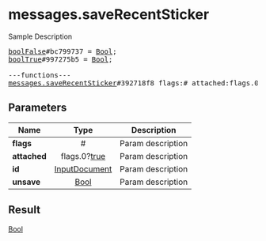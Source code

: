 # messages.saveRecentSticker

Sample Description

<pre>
<a href="../constructor/boolFalse.md">boolFalse</a>#bc799737 = <a href="../type/Bool.md">Bool</a>;
<a href="../constructor/boolTrue.md">boolTrue</a>#997275b5 = <a href="../type/Bool.md">Bool</a>;

---functions---
<a href="../method/messages.saveRecentSticker.md">messages.saveRecentSticker</a>#392718f8 flags:# attached:flags.0?<a href="../type/true.md">true</a> id:<a href="../type/InputDocument.md">InputDocument</a> unsave:<a href="../type/Bool.md">Bool</a> = <a href="../type/Bool.md">Bool</a>;
</pre>
## Parameters

| Name | Type | Description |
|------|:----:|-------------|
| **flags** | # | Param description |
| **attached** | flags.0?<a href="../type/true.md">true</a> | Param description |
| **id** | <a href="../type/InputDocument.md">InputDocument</a> | Param description |
| **unsave** | <a href="../type/Bool.md">Bool</a> | Param description |

## Result

<a href="../type/Bool.md">Bool</a>

